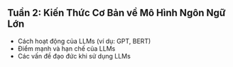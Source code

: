 ## Tuần 2: Kiến Thức Cơ Bản về Mô Hình Ngôn Ngữ Lớn
- Cách hoạt động của LLMs (ví dụ: GPT, BERT)
- Điểm mạnh và hạn chế của LLMs
- Các vấn đề đạo đức khi sử dụng LLMs